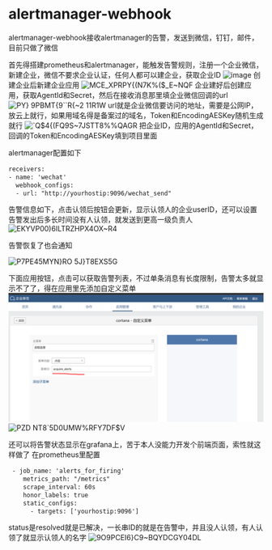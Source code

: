 # alertmanager-webhook
alertmanager-webhook接收alertmanager的告警，发送到微信，钉钉，邮件，目前只做了微信

首先得搭建prometheus和alertmanager，能触发告警规则，注册一个企业微信，新建企业，微信不要求企业认证，任何人都可以建企业，获取企业ID
![image](https://user-images.githubusercontent.com/53105658/157872228-621bb424-46a4-474d-93bd-5deab29e3e64.png)
创建企业后新建企业应用
![MCE_XPRPY{(N7K%($_E~NQF](https://user-images.githubusercontent.com/53105658/157871695-aaba0b2d-5879-4aa5-8e6b-2813a125d492.png)
企业建好后创建应用，获取AgentId和Secret，然后在接收消息那里填企业微信回调的url
![PY} 9PBMT{9``R{~2 11R1W](https://user-images.githubusercontent.com/53105658/157872995-dd0cc6e2-545c-4fdf-9b39-5ac683939968.png)
url就是企业微信要访问的地址，需要是公网IP，放云上就行，如果用域名得是备案过的域名，Token和EncodingAESKey随机生成就行
![`Q$4{(FQ9S~7JSTT8%%QAGR](https://user-images.githubusercontent.com/53105658/157873198-3bc97d8f-47b6-4d51-bb7c-27063bb5ac10.png)
把企业ID，应用的AgentId和Secret，回调的Token和EncodingAESKey填到项目里面

alertmanager配置如下

```
receivers:
- name: 'wechat'
  webhook_configs:
  - url: "http://yourhostip:9096/wechat_send"
  ```

告警信息如下，点击认领后按钮会更新，显示认领人的企业userID，还可以设置告警发出后多长时间没有人认领，就发送到更高一级负责人
![EKYVP00)6ILTRZHPX4OX~R4](https://user-images.githubusercontent.com/53105658/157871296-e842c560-7787-4488-a647-b4b71691df2a.png)

告警恢复了也会通知

![P7PE45MYN}RO 5J}T8EXS5G](https://user-images.githubusercontent.com/53105658/157877161-34281626-9427-4c32-9bb1-db1ec9b3f9df.png)

下面应用按钮，点击可以获取告警列表，不过单条消息有长度限制，告警太多就显示不了了，得在应用里先添加自定义菜单
![img.png](img.png)
![PZD NT8`5D0UMW%RFY7DF$V](https://user-images.githubusercontent.com/53105658/157877803-4af04d13-1dd9-4db5-8f88-259e65580e48.png)

还可以将告警状态显示在grafana上，苦于本人没能力开发个前端页面，索性就这样做了
在prometheus里配置
```angular2html
 - job_name: 'alerts_for_firing'
    metrics_path: "/metrics"
    scrape_interval: 60s
    honor_labels: true
    static_configs:
      - targets: ['yourhostip:9096']
```

status是resolved就是已解决，一长串ID的就是在告警中，并且没人认领，有人认领了就显示认领人的名字
![9O9PCEI6}C9~BQYDCGY04DL](https://user-images.githubusercontent.com/53105658/157878422-f4e35e07-29d2-4eb2-82c3-fc6565933fd2.png)



